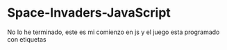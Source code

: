 # Space-Invaders-JavaScript
No lo he terminado, este es mi comienzo en js y el juego esta programado con etiquetas 
